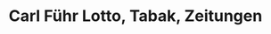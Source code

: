 ---
title: "Carl Führ Lotto, Tabak, Zeitungen"
url: /coburg/carl-fuehr-lotto-tabak-zeitungen/
shop: Zeitungen
---